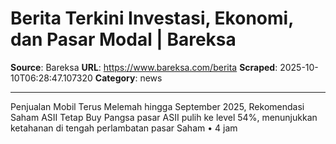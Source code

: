 # Berita Terkini Investasi, Ekonomi, dan Pasar Modal | Bareksa

**Source**: Bareksa
**URL**: https://www.bareksa.com/berita
**Scraped**: 2025-10-10T06:28:47.107320
**Category**: news

---

Penjualan Mobil Terus Melemah hingga September 2025, Rekomendasi Saham ASII Tetap Buy
Pangsa pasar ASII pulih ke level 54%, menunjukkan ketahanan di tengah perlambatan pasar
Saham
•
4 jam
